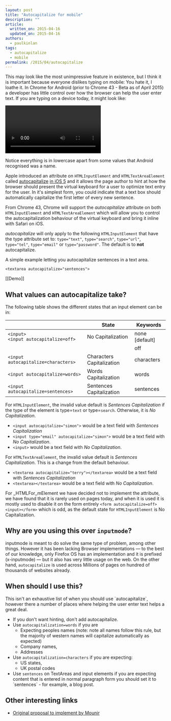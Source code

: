 ```yaml
---
layout: post
title: "Autocapitalize for mobile"
description: ""
article:
  written_on: 2015-04-16
  updated_on: 2015-04-16
authors:
  - paulkinlan
tags:
  - autocapitalize
  - mobile
permalink: /2015/04/autocapitalize
---
```


This may look like the most unimpressive feature in existence, but I think it is important because everyone dislikes typing on mobile: You hate it, I loathe it. In Chrome for Android (prior to Chrome 43 -  Beta as of April 2015) a developer has little control over how the browser can  help the user enter text. If you are typing on a device today, it might look  like:

<video controls style="max-height: 80vh;" autoplay loop>
  <source src="{% asset_path 2015-04-16-autocapitalize/no-capitalization.mp4 %}" type="video/mp4">
  <source src="{% asset_path 2015-04-16-autocapitalize/no-capitalization.webm %}" type="video/webm">
  <p>This browser does not support the video element.</p>
</video>

Notice everything is in lowercase apart from some values that Android recognised was a name.

Apple introduced an attribute on `HTMLInputElement` and 
`HTMLTextAreaElement` called [autocapitalize](https://developer.apple.com/library/safari/documentation/AppleApplications/Reference/SafariHTMLRef/Articles/Attributes.html#//apple_ref/doc/uid/TP40008058-autocapitalize) [in iOS 5](https://developer.apple.com/library/safari/documentation/AppleApplications/Reference/SafariHTMLRef/Articles/Attributes.html#//apple_ref/doc/uid/TP40008058-autocapitalize) 
and it allows the page author to hint at how the browser should present the 
virtual keyboard for a user to optimize text entry for the user.  In it's 
simplest form, you could indicate that a text box should automatically 
capitalize the first letter of every new sentence.

From Chrome 43, Chrome will support the _autocapitalize_ attribute on both 
`HTMLInputElement` and `HTMLTextAreaElement` which will allow you to control 
the autocapitalization behaviour of the virtual keyboard and bring it inline 
with Safari on iOS.

_autocapitalize_ will only apply to the following `HTMLInputElement` that have 
the type attribute set to: `type="text"`, `type="search"`, `type="url"`, `type="tel"`, 
`type="email"` or `type="password"`. The default is to **not** autocapitalize. 

A simple example letting you autocapitalize sentences in a text area.

`<textarea autocapitalize="sentences">`

[[Demo]]

## What values can autocapitalize take?

The following table shows the different states that an input element can be in:

<!-- TODO: Fix formatting of cells -->
<table>
<thead>
<tr>
<th></th>
<th>State</th>
<th>Keywords</th>
</tr>
</thead>
<tbody>
<tr>
<td><code>&lt;input&gt;</code><br>
<code>&lt;input autocapitalize=off&gt;</code>
</td>
<td>No Capitalization</td>
<td>none [default]</td>
</tr>
<tr>
<td></td>
<td></td>
<td>off</td>
</tr>
<tr>
<td><code>&lt;input autocapitalize=characters&gt;</code></td>
<td>Characters Capitalization</td>
<td>characters</td>
</tr>
<tr>
<td><code>&lt;input autocapitalize=words&gt;</code></td>
<td>Words Capitalization</td>
<td>words</td>
</tr>
<tr>
<td><code>&lt;input autocapitalize=sentences&gt;</code></td>
<td>Sentences Capitalization</td>
<td>sentences</td>
</tr>
</tbody>
</table>


For `HTMLInputElement`, the invalid value default is _Sentences Capitalization_ if the type of the element is type=`text` or type=`search`. Otherwise, it is _No Capitalization_.

*  `<input autocapitalize="simon">` would be a text field with _Sentences Capitalization_  
*  `<input type="email" autocapitalize="simon">` would be a text field with _No Capitalization_.  
*  `<input>` would be a text field with _No Capitalization_.

For `HTMLTextAreaElement`, the invalid value default is _Sentences 
Capitalization_. This is a change from the default behaviour.

*  `<textarea autocapitalize="terry"></textarea>` would be a text field with _Sentences Capitalization_  
*  `<textarea></textarea>` would be a text field with _No Capitalization_.

For _HTMLFor_mElement we have decided not to implement the attribute, we have 
found that it is rarely used on pages today, and when it is used it is mostly 
used to disable it on the form entirely `<form autocapitalize=off><input></form>`  which is odd, as the default state for `HTMLInputElement` is No Capitalization.

## Why are you using this over `inputmode`?

inputmode is meant to do solve the same type of problem, among other things. 
However it has been lacking Browser implementations &mdash; to the best of our 
knowledge, only Firefox OS has an implementation and it is prefixed 
(x-inputmode) &mdash; but it also has very little usage on the web. On the other hand, 
`autocapitalize` is used across Millions of pages on hundred of thousands of 
websites already.

## When should I use this?

This isn't an exhaustive list of when you should use \`autocapitalize\`, however 
there a number of places where helping the user enter text helps a great deal.

* If you don't want hinting, don't add autocapitalize.
* Use `autocapitalization=words` if you are 
    * Expecting peoples names (note: note all names follow this rule, but the 
      majority of western names will capitalize automatically as expected)
    * Company names,
    * Addresses
* Use `autocapitalization=characters` if you are expecting:
    * US states,
    * UK postal codes
* Use `sentences` on TextAreas and input elements if you are expecting content 
  that is entered in normal paragraph form you should set it to \`sentences\` - 
  for example, a blog post.

## Other interesting links

* [Original proposal to implement by Mounir](https://github.com/mounirlamouri/html-autocapitalize/blob/master/proposal.md)